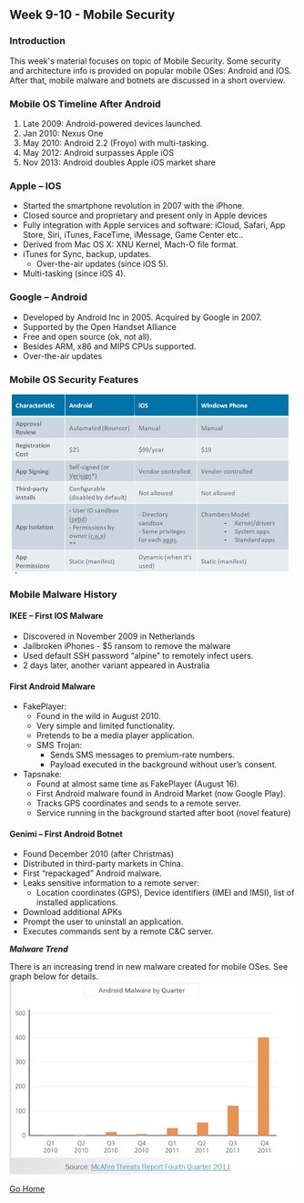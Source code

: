 ## Week 9-10 - Mobile Security           
### Introduction
This week's material focuses on topic of Mobile Security. Some security and architecture
info is provided on popular mobile OSes: Android and IOS. After that, mobile malware and botnets
are discussed in a short overview.  


### Mobile OS Timeline After Android
1.	Late 2009: Android-powered devices launched.
2.	Jan 2010: Nexus One
3.	May 2010:  Android 2.2 (Froyo) with multi-tasking.
4.	May 2012:  Android surpasses Apple iOS
5.	Nov  2013:  Android doubles Apple iOS market share 

### Apple – IOS
*	Started the smartphone revolution in 2007 with the iPhone.
*	Closed source and proprietary and present only in Apple devices 
*	Fully integration with Apple services and software: iCloud, Safari, App Store, Siri, iTunes, FaceTime, iMessage, Game Center etc..
*	Derived from Mac OS X:	XNU Kernel, Mach-O file format.
*	iTunes for Sync, backup, updates.
    *	Over-the-air updates (since iOS 5).
*	Multi-tasking (since iOS 4).

### Google – Android
*	Developed by Android Inc in 2005. Acquired by Google in 2007.
*	Supported by the Open Handset Alliance 
*	Free and open source (ok, not all).
*	Besides ARM, x86 and MIPS CPUs supported.
*	Over-the-air updates

### Mobile OS Security Features
![alt text](../images/w9_sec_features.jpg "Security Features")


### Mobile Malware History
#### IKEE – First IOS Malware
*	Discovered in November 2009 in Netherlands
*	Jailbroken iPhones - $5 ransom to remove the malware
*	Used default SSH password “alpine” to remotely infect users.
*	2 days later, another variant appeared in Australia

#### First Android Malware
*	FakePlayer:
    *	Found in the wild in August 2010.
    *	Very simple and limited functionality.
    *	Pretends to be a media player application.
    *	SMS Trojan: 
        *	Sends SMS messages to premium-rate numbers.
        *	Payload executed in the background without user’s consent.
*	Tapsnake:
    *	Found at almost same time as FakePlayer (August 16).
    *	First Android malware found in Android Market (now Google Play).
    *	Tracks GPS coordinates and sends to a remote server.
    *	Service running in the background started after boot (novel feature)

#### Genimi – First Android Botnet
*	Found December 2010 (after Christmas) 
*	Distributed in third-party markets in China.
*	First “repackaged” Android malware.
*	Leaks sensitive information to a remote server:
    *	Location coordinates (GPS), Device identifiers (IMEI and IMSI), list of installed applications.
*	Download additional APKs
*	Prompt the user to uninstall an application.
*	Executes commands sent by a remote C&C server.

***Malware Trend***

There is an increasing trend in new malware created for mobile OSes. See graph below for details.
![alt text](../images/w9_malware_trends.jpg "Malware trend")


[Go Home](../index.md) 
